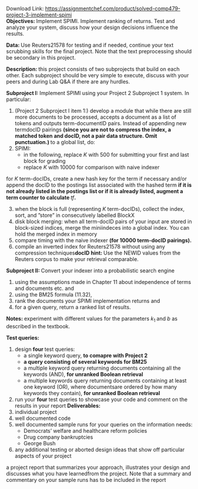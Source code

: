 Download Link: https://assignmentchef.com/product/solved-comp479-project-3-implement-spimi
<br>
<strong>Objectives: </strong>Implement SPIMI. Implement ranking of returns. Test and analyze your system, discuss how your design decisions influence the results.

<strong>Data: </strong>Use Reuters21578 for testing and if needed, continue your text scrubbing skills for the final project. Note that the text preprocessing should be secondary in this project.

<strong>Description: </strong>this project consists of two subprojects that build on each other. Each subproject should be very simple to execute, discuss with your peers and during Lab Q&amp;A if there are any hurdles.

<strong>Subproject I:            </strong>Implement SPIMI using your Project 2 Subproject 1 system. In particular:

<ol>

 <li>(Project 2 Subproject I item 1:) develop a module that while there are still more documents to be processed, accepts a document as a list of tokens and outputs term-documentID pairs. Instead of appending new termdocID pairings <strong>(since you are not to compress the index, a matched token and docID, not a pair data structure. Omit punctuation.) </strong>to a global list, do:</li>

 <li>SPIMI:

  <ul>

   <li>in the following, replace <em>K </em>with 500 for submitting your first and last block for grading</li>

   <li>replace <em>K </em>with 10000 for comparison with naive indexer</li>

  </ul></li>

</ol>

for <em>K </em>term-docIDs, create a new hash key for the term if necessary and/or append the docID to the postings list associated with the hashed term <strong>if it is not already listed in the postings list or if it is already listed, augment a term counter to calculate </strong><em>tf</em><strong>.</strong>

<ol start="3">

 <li>when the block is full (representing <em>K </em>term-docIDs), collect the index, sort, and ”store” in consecutively labelled BlockX</li>

 <li>disk block merging: when all term-docID pairs of your input are stored in block-sized indices, merge the miniindeces into a global index. You can hold the merged index in memory</li>

 <li>compare timing with the naive indexer <strong>(for 10000 term-docID pairings).</strong></li>

 <li>compile an inverted index for Reuters21578 without using any compression techniques<strong>docID hint: </strong>Use the NEWID values from the Reuters corpus to make your retrieval comparable.</li>

</ol>

<strong>Subproject II:          </strong>Convert your indexer into a probabilistic search engine

<ol>

 <li>using the assumptions made in Chapter 11 about independence of terms and documents etc. and</li>

 <li>using the BM25 formula (11.32),</li>

 <li>rank the documents your SPIMI implementation returns and</li>

 <li>for a given query, return a ranked list of results.</li>

</ol>

<strong>Notes:         </strong>experiment with different values for the parameters <em>k</em><sub>1 </sub>and <em>b </em>as described in the textbook.

<strong>Test queries:</strong>

<ol>

 <li>design <strong>four </strong>test queries:

  <ul>

   <li>a single keyword query, <strong>to comapre with Project 2</strong></li>

   <li><strong>a query consisting of several keywords for BM25</strong></li>

   <li>a multiple keyword query returning documents containing all the keywords (AND), <strong>for unranked Boolean retrieval</strong></li>

   <li>a multiple keywords query returning documents containing at least one keyword (OR), where documentsare ordered by how many keywords they contain), <strong>for unranked Boolean retrieval</strong></li>

  </ul></li>

 <li>run your <strong>four </strong>test queries to showcase your code and comment on the results in your report <strong>Deliverables:</strong></li>

 <li>individual project</li>

 <li>well documented code</li>

 <li>well documented sample runs for your queries on the information needs:

  <ul>

   <li>Democrats’ welfare and healthcare reform policies</li>

   <li>Drug company bankruptcies</li>

   <li>George Bush</li>

  </ul></li>

 <li>any additional testing or aborted design ideas that show off particular aspects of your project</li>

</ol>

a project report that summarizes your approach, illustrates your design and discusses what you have learnedfrom the project. Note that a summary and commentary on your sample runs has to be included in the report